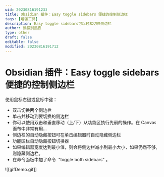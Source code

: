 ```yaml
---
uid: 20230816191233
title: Obsidian 插件：Easy toggle sidebars 便捷的控制侧边栏
tags: [增强工具]
description: Easy toggle sidebars可以轻松切换侧边栏
author: 熊猫别熬夜
type: other
draft: false
editable: false
modified: 20230816191712
---
```


# Obsidian 插件：Easy toggle sidebars 便捷的控制侧边栏

使用鼠标右键或鼠标中键：

- 双击切换两个侧边栏
- 单击并移动到要切换的侧边栏
- 你可以使用双击和垂直移动（上/下）从功能区执行先前的操作。在 Canvas 画布中非常有用...
- 侧边栏的自动隐藏按钮可在单击编辑器时自动隐藏侧边栏
- 功能区栏自动隐藏按钮切换器
- 如果编辑器宽度达到最小值，则会将侧边栏减小到最小大小，如果仍然不够，则隐藏侧边栏。
- 在命令面板中加了命令  "toggle both sidebars" 。

![[gifDemo.gif]]